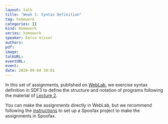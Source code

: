 ```yaml
---
layout: talk
title: "Week 1: Syntax Definition"
tag: homework
categories: []
kind: Homework
series: homework
speaker: Eelco Visser
authors:
pdf: 
image:
talkURL:
eventURL:
event:
date: 2020-09-04 10:01
---
```


In this set of assignments, published on [WebLab](https://weblab.tudelft.nl/cs4200/2020-2021/assignment/51091/view), we exercise syntax definition in SDF3 to define the structure and notation of programs following the material of [Lecture 2](/lectures/2020/09/04/declarative-syntax-definition/).

You can make the assignments directly in WebLab, but we recommend following the [instructions](/homework/2020/09/04/homework-project) to set up a Spoofax project to make the assignments in Spoofax.
